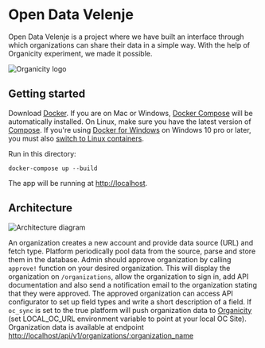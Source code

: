 # Open Data Velenje

Open Data Velenje is a project where we have built an interface through which organizations can share their data in a simple way. With the help of Organicity experiment, we made it possible.

![Organicity logo](https://tranquilcity.files.wordpress.com/2017/03/organicity_large.png?w=285&h=152)

Getting started
---------------

Download [Docker](https://www.docker.com/products/overview). If you are on Mac or Windows, [Docker Compose](https://docs.docker.com/compose) will be automatically installed. On Linux, make sure you have the latest version of [Compose](https://docs.docker.com/compose/install/). If you're using [Docker for Windows](https://docs.docker.com/docker-for-windows/) on Windows 10 pro or later, you must also [switch to Linux containers](https://docs.docker.com/docker-for-windows/#switch-between-windows-and-linux-containers).

Run in this directory:
```
docker-compose up --build
```
The app will be running at [http://localhost](http://localhost).

Architecture
-----

![Architecture diagram](https://i.imgur.com/rcpCoEV.jpg)

An organization creates a new account and provide data source (URL) and fetch type.
Platform periodically pool data from the source, parse and store them in the database.
Admin should approve organization by calling `approve!` function on your desired organization. This will display the organization on `/organizations`, allow the organization to sign in, add API documentation and also send a notification email to the organization stating that they were approved.
The approved organization can access API configurator to set up field types and write a short description of a field.
If `oc_sync` is set to the true platform will push organization data to [Organicity](http://organicity.eu/) (set LOCAL_OC_URL environment variable to point at your local OC Site).
Organization data is available at endpoint [http://localhost/api/v1/organizations/:organization_name](http://localhost/api/v1/organizations/:organization_name)
